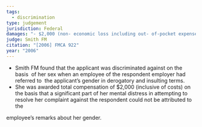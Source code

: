 ```yaml
---
tags:
  - discrimination
type: judgement
jurisdiction: Federal
damages: "- $2,000 (non- economic loss including out- of-pocket expenses)"
judge: Smith FM
citation: "[2006] FMCA 922"
year: "2006"
---
```

- Smith FM found that the applicant was discriminated against on the basis  of her sex when an employee of the respondent employer had referred to  the applicant’s gender in derogatory and insulting terms.
- She was awarded total compensation of $2,000 (inclusive of costs) on the basis that a significant part of her mental distress in attempting to resolve her complaint against the respondent could not be attributed to the

employee’s remarks about her gender.
